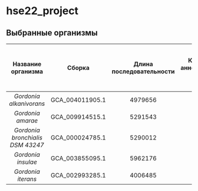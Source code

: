 # hse22_project

## Выбранные организмы

| Название организма |  Сборка  | Длина последовательности |  Количество аннотированных генов  | Процент покрытия | Количество участков с ZH-Score > 500  | Общая длина участков с ZH-Score > 500 |
|:-----:|:--------:|:-----:|:--------:|:--------:|:--------:|:--------:|
| _Gordonia alkanivorans_   | GCA_004011905.1 | 4979656 | 4542 | 91.67 | 57900 | 576018 |
| _Gordonia amarae_   | GCA_009914515.1 | 5291543 | 4644 | 90.24 | 56255 | 567694 |
| _Gordonia bronchialis DSM 43247_   | GCA_000024785.1 | 5290012 | 5002 | 92.50 | 63125 | 628254 |
| _Gordonia insulae_   | GCA_003855095.1 | 5962176 | 5481 | 92.33 | 75253 | 751200 |
| _Gordonia iterans_   | GCA_002993285.1 | 4006485 | 3634 | 90.49 | 59055 | 588378 |
